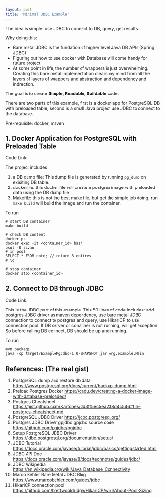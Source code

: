 ```yaml
---
layout: post
title: 'Minimal JDBC Example' 
---
```


The idea is simple: use JDBC to connect to DB, query, get results. 

Why doing this: 
- Bare metal JDBC is the fundation of higher level Java DB APIs (Spring JDBC)
- Figuring out how to use docker with Database will come handy for future project
- At some point in life, the number of wrappers is just overwhelming. Creating this bare metal implementation clears my mind from all the layers of layers of wrappers and abstraction and dependency and indrection. 

The goal is to create **Simple, Readable, Buildable** code. 

There are two parts of this example, first is a docker app for PostgreSQL DB with preloaded table, second is a small Java project use JDBC to connect to the database. 

Pre-requisite: docker, maven

## 1. Docker Application for PostgreSQL with Preloaded Table

Code Link: 

The project includes 
1. a DB dump file: This dump file is generated by running `pg_dump` on exisiting DB table. 
2. dockerfile: this docker file will create a postgres image with preloaded data using the DB dump file
3. Makefile: this is not the best make file, but get the simple job doing, run `make build` will build the image and run the container. 

To run 
```
# start DB container
make build  

# check DB content
docker ps   
docker exec -it <container_id> bash
psql -U ziyan
# in psql
SELECT * FROM note; // return 3 entires 
# \q 

# stop container
docker stop <container_id> 

```

## 2. Connect to DB through JDBC 

Code Link: 

This is the JDBC part of this example. This 50 lines of code includes: add postgres JDBC driver as maven dependency, use bare metal JDBC connection to connect to postgres and query, use HikariCP to use connection pool. If DB server or conatiner is not running, will get exception. So before calling DB connect, DB should be up and running.

To run 
```
mvn package
java -cp target/ExamplePgJdbc-1.0-SNAPSHOT.jar org.example.Main
```

## References: (The real gist)
1. PostgreSQL dump and restore db data https://www.postgresql.org/docs/current/backup-dump.html
1. Preload Postgres Docker https://cadu.dev/creating-a-docker-image-with-database-preloaded/ 
1. Postgres Cheatsheet https://gist.github.com/Kartones/dd3ff5ec5ea238d4c546#file-postgres-cheatsheet-md
1. PostgreSQL JDBC Driver https://jdbc.postgresql.org/
1. Postgres JDBC Driver gpjdbc gpjdbc source code https://github.com/pgjdbc/pgjdbc
1. Setup PostgreSQL JDBC Driver https://jdbc.postgresql.org/documentation/setup/
1. JDBC Tutorial https://docs.oracle.com/javase/tutorial/jdbc/basics/gettingstarted.html 
1. JDBC API Doc https://docs.oracle.com/javase/8/docs/technotes/guides/jdbc/ 
1. JDBC Wikipedia https://en.wikipedia.org/wiki/Java_Database_Connectivity
1. Marco Behler Bare Metal JDBC Blog https://www.marcobehler.com/guides/jdbc
1. HikariCP connection pool https://github.com/brettwooldridge/HikariCP/wiki/About-Pool-Sizing 





